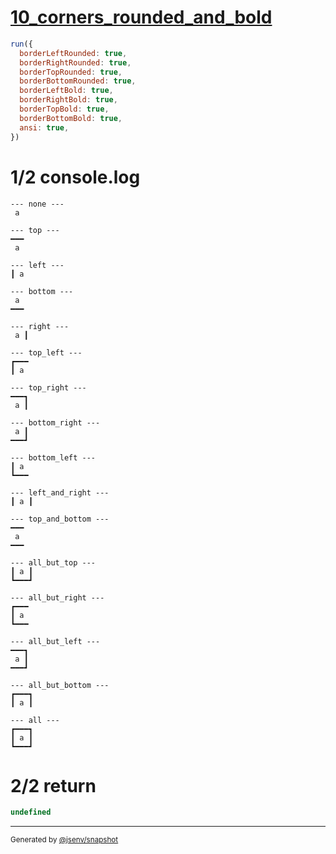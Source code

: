 # [10_corners_rounded_and_bold](../../table_1_cell.test.mjs#L180)

```js
run({
  borderLeftRounded: true,
  borderRightRounded: true,
  borderTopRounded: true,
  borderBottomRounded: true,
  borderLeftBold: true,
  borderRightBold: true,
  borderTopBold: true,
  borderBottomBold: true,
  ansi: true,
})
```

# 1/2 console.log

```console
--- none ---
 a 

--- top ---
━━━
 a 

--- left ---
┃ a 

--- bottom ---
 a 
━━━

--- right ---
 a ┃

--- top_left ---
┏━━━
┃ a 

--- top_right ---
━━━┓
 a ┃

--- bottom_right ---
 a ┃
━━━┛

--- bottom_left ---
┃ a 
┗━━━

--- left_and_right ---
┃ a ┃

--- top_and_bottom ---
━━━
 a 
━━━

--- all_but_top ---
┃ a ┃
┗━━━┛

--- all_but_right ---
┏━━━
┃ a 
┗━━━

--- all_but_left ---
━━━┓
 a ┃
━━━┛

--- all_but_bottom ---
┏━━━┓
┃ a ┃

--- all ---
┏━━━┓
┃ a ┃
┗━━━┛

```

# 2/2 return

```js
undefined
```

---

<sub>
  Generated by <a href="https://github.com/jsenv/core/tree/main/packages/independent/snapshot">@jsenv/snapshot</a>
</sub>
